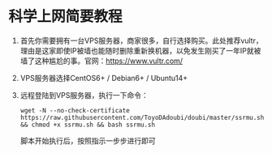 # 科学上网简要教程

1. 首先你需要拥有一台VPS服务器，商家很多，自行选择购买。此处推荐vultr，理由是这家即使IP被墙也能随时删除重新换机器，以免发生刚买了一年IP就被墙了这种尴尬的事。官网：<https://www.vultr.com/> 

2. VPS服务器选择CentOS6+ / Debian6+ / Ubuntu14+

3. 远程登陆到VPS服务器，执行一下命令：

   ```
   wget -N --no-check-certificate https://raw.githubusercontent.com/ToyoDAdoubi/doubi/master/ssrmu.sh && chmod +x ssrmu.sh && bash ssrmu.sh
   ```

   脚本开始执行后，按照指示一步步进行即可



